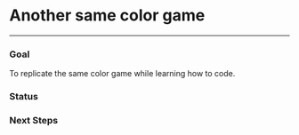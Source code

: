 # Another same color game
---
### Goal
To replicate the same color game while learning how to code.

### Status


### Next Steps
